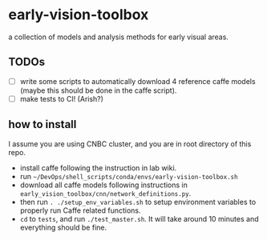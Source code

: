 # early-vision-toolbox
a collection of models and analysis methods for early visual areas.

## TODOs

- [ ] write some scripts to automatically download 4 reference caffe models (maybe this should be done in the caffe script).
- [ ] make tests to CI! (Arish?)

## how to install

I assume you are using CNBC cluster, and you are in root directory of this repo.

* install caffe following the instruction in lab wiki.
* run `~/DevOps/shell_scripts/conda/envs/early-vision-toolbox.sh`
* download all caffe models following instructions in `early_vision_toolbox/cnn/network_definitions.py`.
* then run `. ./setup_env_variables.sh` to setup environment variables to properly run Caffe related functions.
* `cd` to `tests`, and run `./test_master.sh`. It will take around 10 minutes and everything should be fine.
